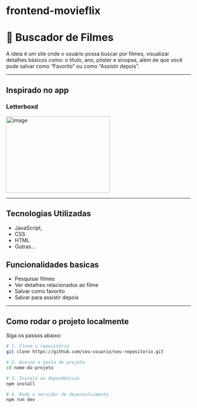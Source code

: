 # frontend-movieflix

# 📱 Buscador de Filmes

A ideia é um site onde o usuário possa buscar por filmes, visualizar detalhes básicos
como: o título, ano, pôster e sinopse, além de que você pode salvar como “Favorito” ou
como “Assistir depois”.



---

## Inspirado no app

### Letterboxd

<img width="283" height="209" alt="image" src="https://github.com/user-attachments/assets/4f1b1053-b873-4ded-bc27-915f51e137cd" />


---

## Tecnologias Utilizadas

- JavaScript,
- CSS
- HTML
- Outras...

## Funcionalidades basicas

- Pesquisar filmes
- Ver detalhes relacionados ao filme
- Salvar como favorito
- Salvar para assistir depois
---

## Como rodar o projeto localmente

Siga os passos abaixo:

```bash
# 1. Clone o repositório
git clone https://github.com/seu-usuario/seu-repositorio.git

# 2. Acesse a pasta do projeto
cd nome-do-projeto

# 3. Instale as dependências
npm install

# 4. Rode o servidor de desenvolvimento
npm run dev



